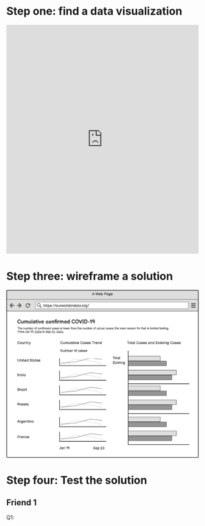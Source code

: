 # Step one: find a data visualization
<iframe src="https://ourworldindata.org/coronavirus-data-explorer?zoomToSelection=true&country=&region=World&casesMetric=true&interval=total&aligned=true&hideControls=true&smoothing=0&pickerMetric=location&pickerSort=asc" loading="lazy" style="width: 100%; height: 600px; border: 0px none;"></iframe>

# Step three: wireframe a solution
![Explanation of data viz](2.png)

# Step four: Test the solution
## Friend 1
Q1:
